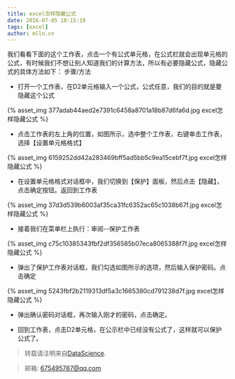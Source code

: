 ```yaml
---
title: excel怎样隐藏公式
date: 2016-07-05 18:15:19
tags: [excel]
author: mlln.cn
---
```

我们看看下面的这个工作表，点击一个有公式单元格，在公式栏就会出现单元格的公式，有时候我们不想让别人知道我们的计算方法，所以有必要隐藏公式，隐藏公式的具体方法如下：
步骤/方法


- 打开一个工作表，在D2单元格输入一个公式，公式任意，我们的目的就是要隐藏这个公式

{% asset_img 377adab44aed2e7391c6458a8701a18b87d6fa6d.jpg excel怎样隐藏公式 %}

- 点击工作表的左上角的位置，如图所示，选中整个工作表，右键单击工作表，选择【设置单元格格式】

{% asset_img 6159252dd42a283469bff5ad5bb5c9ea15cebf7f.jpg excel怎样隐藏公式 %}

- 在设置单元格格式对话框中，我们切换到【保护】面板，然后点击【隐藏】，点击确定按钮。返回到工作表

{% asset_img 37d3d539b6003af35ca31fc6352ac65c1038b67f.jpg excel怎样隐藏公式 %}

- 接着我们在菜单栏上执行：审阅--保护工作表

{% asset_img c75c10385343fbf2df356585b07eca8065388f7f.jpg excel怎样隐藏公式 %}

- 弹出了保护工作表对话框，我们勾选如图所示的选项，然后输入保护密码。点击确定

{% asset_img 5243fbf2b2119313df5a3c1665380cd791238d7f.jpg excel怎样隐藏公式 %}

- 弹出确认密码对话框，再次输入刚才的密码，点击确定。

- 回到工作表，点击D2单元格，在公示栏中已经没有公式了，这样就可以保护公式了。

> 转载请注明来自[DataScience](http://mlln.cn).

> 邮箱: 675495787@qq.com 
